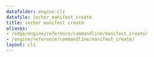 ```yaml
---
datafolder: engine-cli
datafile: iechor_manifest_create
title: iechor manifest create
aliases:
- /edge/engine/reference/commandline/manifest_create/
- /engine/reference/commandline/manifest_create/
layout: cli
---
```


<!--
This page is automatically generated from iEchor's source code. If you want to
suggest a change to the text that appears here, open a ticket or pull request
in the source repository on GitHub:

https://github.com/iechor/cli
-->
